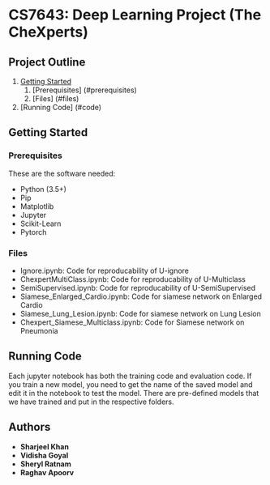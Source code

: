 # CS7643: Deep Learning Project (The CheXperts)

## Project Outline
1. [Getting Started](#started)
    1. [Prerequisites] (#prerequisites)
    2. [Files] (#files)
2. [Running Code] (#code)



## Getting Started <a name="started"></a>

### Prerequisites <a name="prerequisites"></a>

These are the software needed:
* Python (3.5+)
* Pip
* Matplotlib
* Jupyter
* Scikit-Learn
* Pytorch

### Files <a name="files"></a>
* Ignore.ipynb: Code for reproducability of U-ignore
* ChexpertMultiClass.ipynb: Code for reproducability of U-Multiclass
* SemiSupervised.ipynb: Code for reproducability of U-SemiSupervised
* Siamese_Enlarged_Cardio.ipynb: Code for siamese network on Enlarged Cardio
* Siamese_Lung_Lesion.ipynb: Code for siamese network on Lung Lesion
* Chexpert_Siamese_Multiclass.ipynb: Code for Siamese network on Pneumonia


## Running Code <a name="code"></a>
Each jupyter notebook has both the training code and evaluation code. If you train a new model, you need to get the name of the saved model and edit it in the notebook to test the model. There are pre-defined models that we have trained and put in the respective folders. 


## Authors

* **Sharjeel Khan**
* **Vidisha Goyal**
* **Sheryl Ratnam**
* **Raghav Apoorv**
